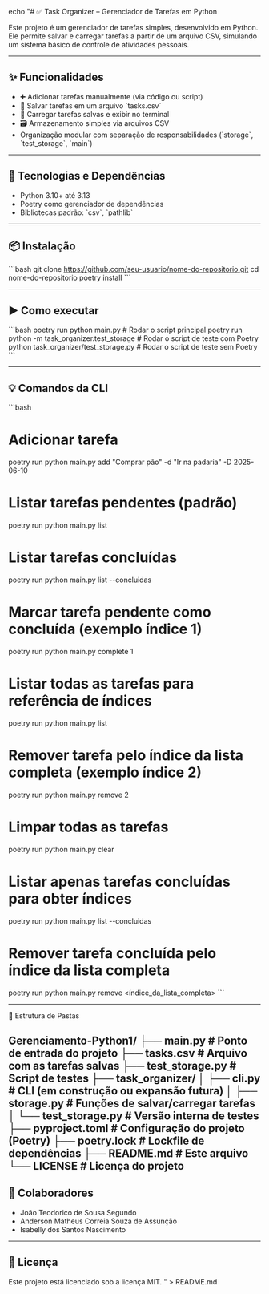 echo "# ✅ Task Organizer – Gerenciador de Tarefas em Python

Este projeto é um gerenciador de tarefas simples, desenvolvido em Python.  
Ele permite salvar e carregar tarefas a partir de um arquivo CSV, simulando um sistema básico de controle de atividades pessoais.

---

## ✨ Funcionalidades

- ➕ Adicionar tarefas manualmente (via código ou script)  
- 💾 Salvar tarefas em um arquivo \`tasks.csv\`  
- 📂 Carregar tarefas salvas e exibir no terminal  
- 🗃️ Armazenamento simples via arquivos CSV  
- Organização modular com separação de responsabilidades (\`storage\`, \`test_storage\`, \`main\`)

---

## 🔧 Tecnologias e Dependências

- Python 3.10+ até 3.13  
- Poetry como gerenciador de dependências  
- Bibliotecas padrão: \`csv\`, \`pathlib\`

---

## 📦 Instalação

\`\`\`bash
git clone https://github.com/seu-usuario/nome-do-repositorio.git
cd nome-do-repositorio
poetry install
\`\`\`

---

## ▶️ Como executar

\`\`\`bash
poetry run python main.py                 # Rodar o script principal
poetry run python -m task_organizer.test_storage   # Rodar o script de teste com Poetry
python task_organizer/test_storage.py    # Rodar o script de teste sem Poetry
\`\`\`

---

## 💡 Comandos da CLI

\`\`\`bash
# Adicionar tarefa
poetry run python main.py add \"Comprar pão\" -d \"Ir na padaria\" -D 2025-06-10

# Listar tarefas pendentes (padrão)
poetry run python main.py list

# Listar tarefas concluídas
poetry run python main.py list --concluidas

# Marcar tarefa pendente como concluída (exemplo índice 1)
poetry run python main.py complete 1

# Listar todas as tarefas para referência de índices
poetry run python main.py list

# Remover tarefa pelo índice da lista completa (exemplo índice 2)
poetry run python main.py remove 2

# Limpar todas as tarefas
poetry run python main.py clear

# Listar apenas tarefas concluídas para obter índices
poetry run python main.py list --concluidas

# Remover tarefa concluída pelo índice da lista completa
poetry run python main.py remove <índice_da_lista_completa>
\`\`\`

---
📁 Estrutura de Pastas

Gerenciamento-Python1/
├── main.py                  # Ponto de entrada do projeto
├── tasks.csv                # Arquivo com as tarefas salvas
├── test_storage.py          # Script de testes
├── task_organizer/
│   ├── cli.py               # CLI (em construção ou expansão futura)
│   ├── storage.py           # Funções de salvar/carregar tarefas
│   └── test_storage.py      # Versão interna de testes
├── pyproject.toml           # Configuração do projeto (Poetry)
├── poetry.lock              # Lockfile de dependências
├── README.md                # Este arquivo
└── LICENSE                  # Licença do projeto
---

## 👥 Colaboradores

- João Teodorico de Sousa Segundo  
- Anderson Matheus Correia Souza de Assunção  
- Isabelly dos Santos Nascimento  

---

## 📝 Licença

Este projeto está licenciado sob a licença MIT.
" > README.md
